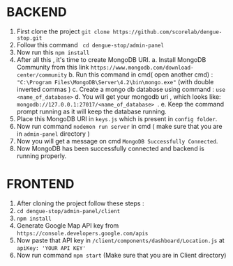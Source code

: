# BACKEND
1. First clone the project ``` git clone https://github.com/scorelab/dengue-stop.git ```
2. Follow this command ``` cd dengue-stop/admin-panel```
3. Now run this ```npm install ```
4. After all this , it's time to create MongoDB URI.
    a. Install MongoDB Community from this link ```https://www.mongodb.com/download-center/community```
    b.  Run this command in cmd( open another cmd) : ```"C:\Program Files\MongoDB\Server\4.2\bin\mongo.exe"``` (with double inverted commas )
    c. Create a mongo db database using command : ```use <name_of_database>```
    d. You will get your mongodb uri , which looks like: ```mongodb://127.0.0.1:27017/<name_of_database> ```.
    e. Keep the command prompt running as it will keep the database running.
5. Place this MongoDB URI in ```keys.js``` which is present in ```config folder```.
6. Now run command ```nodemon run server``` in cmd ( make sure that you are in ```admin-panel``` directory )
7. Now you will get a message on cmd ```MongoDB Successfully Connected```.
8. Now MongoDB has been successfully connected and backend is running properly.

# FRONTEND
1. After cloning the project follow these steps : 
2. ```cd dengue-stop/admin-panel/client```
3. ```npm install```
4. Generate Google Map API key from ```https://console.developers.google.com/apis```
5. Now paste that API key in ```/client/components/dashboard/Location.js``` at ```apiKey: 'YOUR API KEY' ```
6. Now run command ```npm start``` (Make sure that you are in Client directory)
